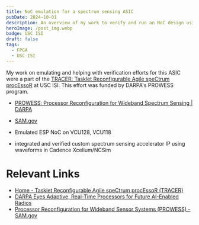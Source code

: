 ```yaml
---
title: NoC emulation for a spectrum sensing ASIC
pubDate: 2024-10-01
description: An overview of my work to verify and run an NoC design using ESP, Xcelium, and emulation on a various FPGA development boards.
heroImage: /post_img.webp
badge: USC ISI
draft: false
tags:
  - FPGA
  - USC-ISI
---
```



My work on emulating and helping with verification efforts for this ASIC were a part of the [TRACER: Tasklet Reconfigurable Agile speCtrum procEssoR](https://www.isi.edu/projects-tracer/) at USC ISI. This effort was funded by DARPA's PROWESS program.
- [PROWESS: Processor Reconfiguration for Wideband Spectrum Sensing | DARPA](https://www.darpa.mil/research/programs/processor-reconfiguration-for-wideband-spectrum-sensing)
- [SAM.gov](https://sam.gov/opp/d4abfe23e41341ae8b5afecad1114be9/view)


- Emulated ESP NoC on VCU128, VCU118
- integrated and verified custom spectrum sensing accelerator IP using waveforms in Cadence Xcelium/NCSim

# Relevant Links
- [Home - Tasklet Reconfigurable Agile speCtrum procEssoR (TRACER)](https://www.isi.edu/projects-tracer/)
- [DARPA Eyes Adaptive, Real-Time Processors for Future AI-Enabled Radios](https://www.darpa.mil/news/2022/ai-enabled-radios)
- [Processor Reconfiguration for Wideband Sensor Systems (PROWESS) - SAM.gov](https://sam.gov/opp/d4abfe23e41341ae8b5afecad1114be9/view)

